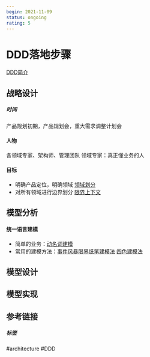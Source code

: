 ```yaml
---
begin: 2021-11-09
status: ongoing
rating: 5
---
```


# DDD落地步骤

[DDD简介](DDD简介.md)

## 战略设计

##### 时间

产品规划初期，产品规划会，重大需求调整计划会

#### 人物

各领域专家、架构师、管理团队
领域专家：真正懂业务的人

#### 目标

- 明确产品定位，明确领域 [领域划分](领域划分.md) 
- 对所有领域进行边界划分  [限界上下文](限界上下文.md)

## 模型分析

#### 统一语言建模

- 简单的业务：[动名词建模](动名词建模.md)
- 常用的建模方法：[事件风暴](事件风暴.md)[限界纸笔建模法](限界纸笔建模法.md) [四色建模法](四色建模法.md)

## 模型设计

## 模型实现


## 参考链接


##### 标签
#architecture  #DDD
